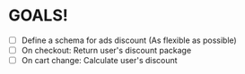 # GOALS!

- [ ] Define a schema for ads discount (As flexible as possible)
- [ ] On checkout: Return user's discount package
- [ ] On cart change: Calculate user's discount
